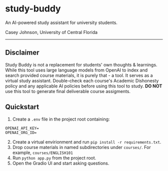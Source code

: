 # study-buddy
An AI-powered study assistant for university students.

Casey Johnson, University of Central Florida

---

## Disclaimer

Study Buddy is not a replacement for students' own thoughts & learnings. While this tool uses large language models from OpenAI to index and search provided course materials, it is purely that - a tool. It serves as a virtual study assistant. Double-check each course's Academic Dishonesty policy and any applicable AI policies before using this tool to study. **DO NOT** use this tool to generate final deliverable course assigments.

## Quickstart

1. Create a `.env` file in the project root containing:
```
OPENAI_API_KEY=
OPENAI_ORG_ID=
```
2. Create a virtual envirionment and run `pip install -r requirements.txt`.
3. Drop course materials in named subdirectories under `courses/`. For example, `courses/ENGLISH101`
4. Run `python app.py` from the project root.
5. Open the Gradio UI and start asking questions.

